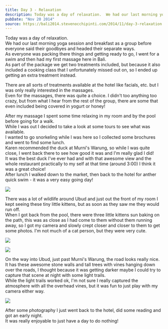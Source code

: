 ```yaml
---
title: Day 3 - Relaxation
description: Today was a day of relaxation.  We had our last morning yoga session and breakfast as a group before everyone said their goodbyes and headed...
pubDate: "Nov 20 2014"
source: https://bali2014.stevenocchipinti.com/2014/11/day-3-relaxation.html
---
```


Today was a day of relaxation.  
We had our last morning yoga session and breakfast as a group before everyone said their goodbyes and headed their separate ways.  
As everyone was packing there things and getting ready to go, I went for a swim and then had my first massage here in Bali.  
As part of the package we get two treatments included, but because it also included a cooking class that I unfortunately missed out on, so I ended up getting an extra treatment instead.

There are all sorts of treatments available at the hotel like facials, etc. but I was only really interested in the massages.  
Even for the massages, there was quite a choice. I didn't too anything too crazy, but from what I hear from the rest of the group, there are some that even included being covered in yogurt or honey!

After my massage I spent some time relaxing in my room and by the pool before going for a walk.  
While I was out I decided to take a look at some tours to see what was available.  
I wanted to go snorkeling while I was here so I collected some brochures and went to find some lunch.  
Karen recommended the duck at Murni's Warung, so while I was quite close, I went back there to see how good it was and I'm really glad I did!  
It was the best duck I've ever had and with that awesome view and the whole restaurant practically to my self at that time (around 3:00) I think it was a great choice!  
After lunch I walked down to the market, then back to the hotel for anther quick swim - it was a very easy going day!

[![](https://4.bp.blogspot.com/-jnLP0MzOhqU/VHkcFwue6QI/AAAAAAAABl8/w6z30NDKzyA/s1600/20141120_160127.jpg)](https://4.bp.blogspot.com/-jnLP0MzOhqU/VHkcFwue6QI/AAAAAAAABl8/w6z30NDKzyA/s1600/20141120_160127.jpg)

There was a lot of wildlife around Ubud and just out the front of my room I kept seeing these tiny little kittens, but as soon as they saw me they would run off.  
When I got back from the pool, there were three little kittens sun baking on the path, this was as close as I had come to them without them running away, so I got my camera and slowly crept closer and closer to them to get some photos. I'm not much of a cat person, but they were very cute.

[![](https://4.bp.blogspot.com/-c7pEIi4xr9A/VHkdTymy34I/AAAAAAAABmE/UPDnc4TwqHo/s1600/DSC_1647.JPG)](https://4.bp.blogspot.com/-c7pEIi4xr9A/VHkdTymy34I/AAAAAAAABmE/UPDnc4TwqHo/s1600/DSC_1647.JPG)

[![](https://4.bp.blogspot.com/-5LXMLdyFUB8/VHkdVlaAAUI/AAAAAAAABmM/ThIG4FsnSUA/s1600/DSC_1673.JPG)](https://4.bp.blogspot.com/-5LXMLdyFUB8/VHkdVlaAAUI/AAAAAAAABmM/ThIG4FsnSUA/s1600/DSC_1673.JPG)

On the way into Ubud, just past Murni's Warung, the road looks really nice.  
It has these awesome stone walls and tall trees with vines hanging down over the roads, I thought because it was getting darker maybe I could try to capture that scene at night with some light trails.  
While the light trails worked ok, I'm not sure I really captured the atmosphere with all the overhead vines, but it was fun to just play with my camera either way.

[![](https://1.bp.blogspot.com/-YG0UvgyjZEg/VHkgWxfvBEI/AAAAAAAABmY/GPAGFlWKgHE/s1600/DSC_1702-2.jpg)](https://1.bp.blogspot.com/-YG0UvgyjZEg/VHkgWxfvBEI/AAAAAAAABmY/GPAGFlWKgHE/s1600/DSC_1702-2.jpg)

After some photography I just went back to the hotel, did some reading and got an early night.  
It was really enjoyable to just have a day to do nothing!
